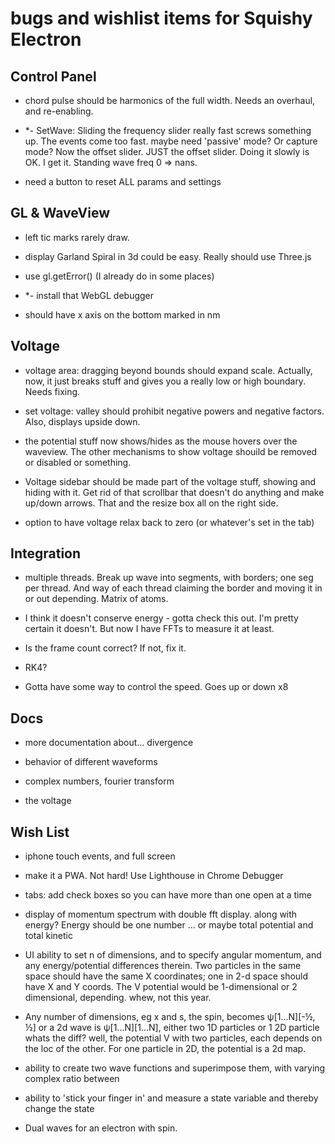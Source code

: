 #  bugs and wishlist items for Squishy Electron


## Control Panel

- chord pulse should be harmonics of the full width.  Needs an overhaul, and re-enabling.

* *- SetWave: Sliding the frequency slider really fast screws something up.  The
events come  too fast.  maybe need 'passive' mode?  Or capture mode?
Now the offset slider.  JUST the offset slider.  Doing it slowly is OK.
I get it.  Standing wave freq 0 => nans.

- need a button to reset ALL params and settings


## GL & WaveView

- left tic marks rarely draw.

- display Garland Spiral in 3d could be easy.
	Really should use Three.js

- use gl.getError() (I already do in some places)

* *- install that WebGL debugger

- should have x axis on the bottom marked in nm


## Voltage

- voltage area: dragging beyond bounds should expand scale.  Actually,
now, it just breaks stuff and gives you a really low or high boundary.
Needs fixing.

- set voltage: valley should prohibit negative powers and negative
factors.  Also, displays upside down.

- the potential stuff now shows/hides as the mouse hovers over the
waveview.  The other mechanisms to show voltage shouild be removed or
disabled or something.

- Voltage sidebar should be made part of the voltage stuff, showing and
hiding with it.  Get rid of that scrollbar that doesn't do anything and
make up/down arrows.  That and the resize box all on the right side.

- option to have voltage relax back to zero (or whatever's set in the
tab)

## Integration

- multiple threads.  Break up wave into segments, with borders; one seg
per thread. And way of each thread claiming the border and moving it in
or out depending.  Matrix of atoms.


- I think it doesn't conserve energy - gotta check this out.  I'm pretty
certain it doesn't. But now I have FFTs to measure it at least.

- Is the frame count correct?  If not, fix it.

- RK4?

- Gotta have some way to control the speed.  Goes up or down x8

## Docs

- more documentation about... divergence

- behavior of different waveforms

- complex numbers, fourier transform

- the voltage


## Wish List

- iphone touch events, and full screen

- make it a PWA.  Not hard!
	Use Lighthouse in Chrome Debugger


- tabs: add check boxes so you can have more than one open at a time

- display of momentum spectrum with double fft display.  along with
energy?  Energy should be one number ... or maybe total potential and
total kinetic

- UI ability to set n of dimensions, and to specify angular momentum, and any
	energy/potential differences therein.  Two particles in the same space should
	have the same X coordinates; one in 2-d space should have X  and Y coords.  The
	V potential would be 1-dimensional or 2 dimensional, depending.  whew, not this year.


- Any number of dimensions, eg x and s, the spin, becomes ψ[1...N][-½,
½] or a 2d wave is ψ[1...N][1...N], either two 1D particles or 1 2D
particle whats the diff?  well, the potential V with two particles, each
depends on the loc of the other. For one particle in 2D, the potential
is a 2d map.

- ability to create two wave functions and superimpose them, with varying complex ratio between

- ability to 'stick your finger in' and measure a state variable and thereby change the state

- Dual waves for an electron with spin.



